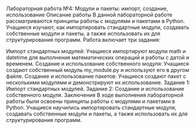 Лабораторная работа №4: Модули и пакеты: импорт, создание, использование
Описание работы
В данной лабораторной работе рассматриваются принципы работы с модулями и пакетами в Python. Учащиеся изучают, как импортировать стандартные модули, создавать собственные модули и пакеты, а также использовать их для структурирования программ. Работа включает три задания:

Импорт стандартных модулей: Учащиеся импортируют модули math и datetime для выполнения математических операций и работы с датой и временем.
Создание и использование собственного модуля: Учащиеся создают собственный модуль my_module.py и используют его в другом файле.
Создание и использование пакетов: Учащиеся создают пакет с несколькими модулями и демонстрируют их использование.
Задание 1: Импорт стандартных модулей.
Задание 2: Создание и использование собственного модуля.
Заключение
В ходе выполнения лабораторной работы были освоены принципы работы с модулями и пакетами в Python. Учащиеся научились импортировать стандартные модули, создавать собственные модули и пакеты, а также использовать их для структурирования программ.
